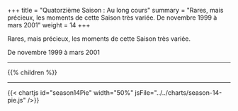 +++
title = "Quatorzième Saison : Au long cours"
summary = "Rares, mais précieux, les moments de cette Saison très variée. De novembre 1999 à mars 2001"
weight = 14
+++

Rares, mais précieux, les moments de cette Saison très variée.

De novembre 1999 à mars 2001

---
{{% children  %}}

---
{{< chartjs id="season14Pie" width="50%" jsFile="../../charts/season-14-pie.js" />}}
